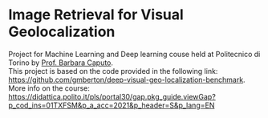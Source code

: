 # Image Retrieval for Visual Geolocalization
Project for Machine Learning and Deep learning couse held at Politecnico di Torino by [Prof. Barbara Caputo](https://scholar.google.com/citations?user=mHbdIAwAAAAJ).
</br>
This project is based on the code provided in the following link: https://github.com/gmberton/deep-visual-geo-localization-benchmark.
</br>
More info on the course: https://didattica.polito.it/pls/portal30/gap.pkg_guide.viewGap?p_cod_ins=01TXFSM&p_a_acc=2021&p_header=S&p_lang=EN
